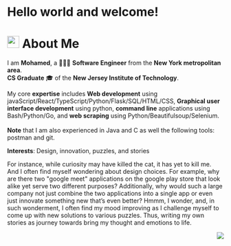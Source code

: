 # Hello world and welcome!

# <img src="https://user-images.githubusercontent.com/36449190/217968913-a69b74e5-dbc8-4d06-ab52-e497a796635c.png" width="28"> About Me


I am **Mohamed**, a 🧑🏻‍💻 **Software Engineer** from the **New York metropolitan area**.<br>
**CS Graduate** 🎓 of the **New Jersey Institute of Technology**.

My core **expertise** includes **Web development** using javaScript/React/TypeScript/Python/Flask/SQL/HTML/CSS, **Graphical user interface development** using python, **command line** applications using Bash/Python/Go, and **web scraping** using Python/Beautifulsoup/Selenium. <br><br>
**Note** that I am also experienced in Java and C as well the following tools: postman and git.


**Interests**: Design, innovation, puzzles, and stories <br>

For instance, while curiosity may have killed the cat, it has yet to kill me. And I often find myself wondering about design choices. For example, why are there two "google meet" applications on the google play store that look alike yet serve two different purposes? Additionally, why would such a large company not just combine the two applications into a single app or even just innovate something new that’s even better? Hmmm, I wonder, and, in such wonderment, I often find my mood improving as I challenge myself to come up with new solutions to various puzzles. Thus, writing my own stories as journey towards bring my thought and emotions to life.



<img style="float: right;" src="https://user-images.githubusercontent.com/36449190/218105511-714c7a7e-44e1-412d-b11c-726c521a71ec.jpeg">
